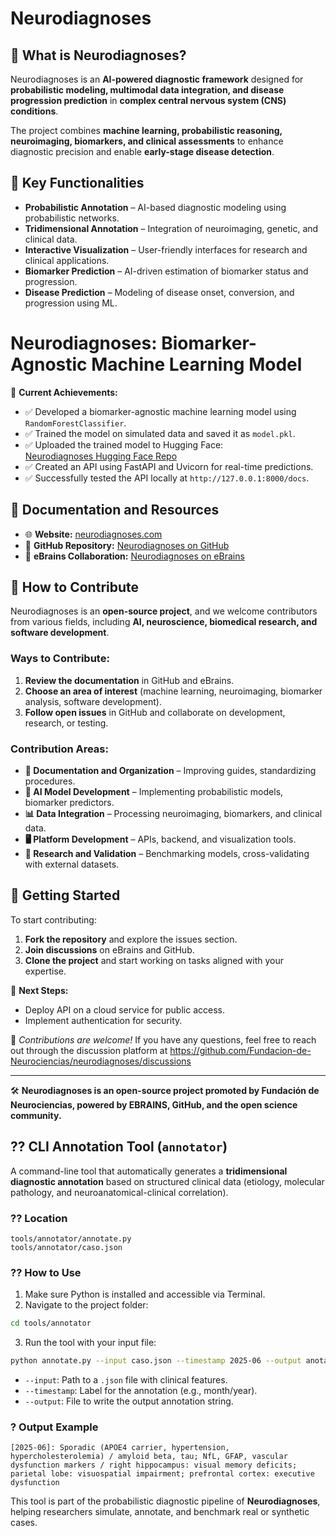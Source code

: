 # Neurodiagnoses  

## 📌 What is Neurodiagnoses?  
Neurodiagnoses is an **AI-powered diagnostic framework** designed for **probabilistic modeling, multimodal data integration, and disease progression prediction** in **complex central nervous system (CNS) conditions**.  

The project combines **machine learning, probabilistic reasoning, neuroimaging, biomarkers, and clinical assessments** to enhance diagnostic precision and enable **early-stage disease detection**.  

## 🚀 Key Functionalities  
- **Probabilistic Annotation** – AI-based diagnostic modeling using probabilistic networks.  
- **Tridimensional Annotation** – Integration of neuroimaging, genetic, and clinical data.  
- **Interactive Visualization** – User-friendly interfaces for research and clinical applications.  
- **Biomarker Prediction** – AI-driven estimation of biomarker status and progression.  
- **Disease Prediction** – Modeling of disease onset, conversion, and progression using ML.  

# Neurodiagnoses: Biomarker-Agnostic Machine Learning Model

🚀 **Current Achievements:**
- ✅ Developed a biomarker-agnostic machine learning model using `RandomForestClassifier`.
- ✅ Trained the model on simulated data and saved it as `model.pkl`.
- ✅ Uploaded the trained model to Hugging Face:  
  [Neurodiagnoses Hugging Face Repo](https://huggingface.co/fneurociencias/neurodiagnoses-agnostic-ml)
- ✅ Created an API using FastAPI and Uvicorn for real-time predictions.
- ✅ Successfully tested the API locally at `http://127.0.0.1:8000/docs`.




## 📖 Documentation and Resources  
- 🌐 **Website:** [neurodiagnoses.com](https://neurodiagnoses.com/)  
- 📂 **GitHub Repository:** [Neurodiagnoses on GitHub](https://github.com/Fundacion-de-Neurociencias/neurodiagnoses)  
- 🧠 **eBrains Collaboration:** [Neurodiagnoses on eBrains](https://wiki.ebrains.eu/bin/view/Collabs/neurodiagnoses/)  

## 🎯 How to Contribute  
Neurodiagnoses is an **open-source project**, and we welcome contributors from various fields, including **AI, neuroscience, biomedical research, and software development**.  

### **Ways to Contribute:**  
1. **Review the documentation** in GitHub and eBrains.  
2. **Choose an area of interest** (machine learning, neuroimaging, biomarker analysis, software development).  
3. **Follow open issues** in GitHub and collaborate on development, research, or testing.  

### **Contribution Areas:**  
- **📖 Documentation and Organization** – Improving guides, standardizing procedures.  
- **🧠 AI Model Development** – Implementing probabilistic models, biomarker predictors.  
- **📊 Data Integration** – Processing neuroimaging, biomarkers, and clinical data.  
- **🖥️ Platform Development** – APIs, backend, and visualization tools.  
- **🔬 Research and Validation** – Benchmarking models, cross-validating with external datasets.  

## 📌 Getting Started  
To start contributing:  
1. **Fork the repository** and explore the issues section.  
2. **Join discussions** on eBrains and GitHub.  
3. **Clone the project** and start working on tasks aligned with your expertise.  

🔹 **Next Steps:**
- Deploy API on a cloud service for public access.
- Implement authentication for security.

📢 *Contributions are welcome!*
If you have any questions, feel free to reach out through the discussion platform at https://github.com/Fundacion-de-Neurociencias/neurodiagnoses/discussions

---

🛠 **Neurodiagnoses is an open-source project promoted by Fundación de Neurociencias, powered by EBRAINS, GitHub, and the open science community.**  

## ?? CLI Annotation Tool (`annotator`)

A command-line tool that automatically generates a **tridimensional diagnostic annotation** based on structured clinical data (etiology, molecular pathology, and neuroanatomical-clinical correlation).

### ?? Location
```
tools/annotator/annotate.py
tools/annotator/caso.json
```

### ?? How to Use

1. Make sure Python is installed and accessible via Terminal.
2. Navigate to the project folder:
```bash
cd tools/annotator
```
3. Run the tool with your input file:
```bash
python annotate.py --input caso.json --timestamp 2025-06 --output anotacion.txt
```

- `--input`: Path to a `.json` file with clinical features.
- `--timestamp`: Label for the annotation (e.g., month/year).
- `--output`: File to write the output annotation string.

### ? Output Example
```text
[2025-06]: Sporadic (APOE4 carrier, hypertension, hypercholesterolemia) / amyloid beta, tau; NfL, GFAP, vascular dysfunction markers / right hippocampus: visual memory deficits; parietal lobe: visuospatial impairment; prefrontal cortex: executive dysfunction
```

This tool is part of the probabilistic diagnostic pipeline of **Neurodiagnoses**, helping researchers simulate, annotate, and benchmark real or synthetic cases.
